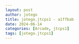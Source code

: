 ```yaml
---
layout: post
author: jotego
title: jotego.jtcps1 - a1ffbab
date: 2024-06-14
categories: [Arcade, jtcps1]
tags: [jotego.jtcps1]
---
```


